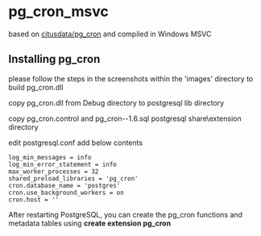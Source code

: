 # pg_cron_msvc
based on [citusdata/pg_cron](https://github.com/citusdata/pg_cron) and compiled in Windows MSVC
## Installing pg_cron
please follow the steps in the screenshots within the 'images' directory to build pg_cron.dll

copy pg_cron.dll from Debug directory to postgresql lib directory

copy pg_cron.control and pg_cron--1.6.sql postgresql share\extension directory

edit postgresql.conf add below contents
```
log_min_messages = info
log_min_error_statement = info
max_worker_processes = 32
shared_preload_libraries = 'pg_cron'
cron.database_name = 'postgres'
cron.use_background_workers = on
cron.host = ''
```
After restarting PostgreSQL, you can create the pg_cron functions and metadata tables using **create extension pg_cron**
